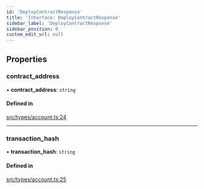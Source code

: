 ```yaml
---
id: 'DeployContractResponse'
title: 'Interface: DeployContractResponse'
sidebar_label: 'DeployContractResponse'
sidebar_position: 0
custom_edit_url: null
---
```


## Properties

### contract_address

• **contract_address**: `string`

#### Defined in

[src/types/account.ts:24](https://github.com/notV4l/starknet.js/blob/47ca727/src/types/account.ts#L24)

---

### transaction_hash

• **transaction_hash**: `string`

#### Defined in

[src/types/account.ts:25](https://github.com/notV4l/starknet.js/blob/47ca727/src/types/account.ts#L25)

